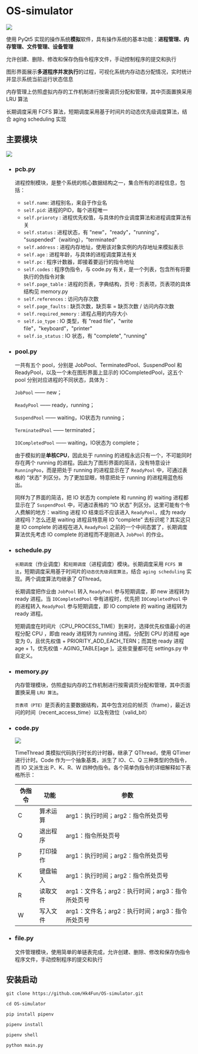 # OS-simulator

![](http://ww1.sinaimg.cn/large/006giLD5ly1g11any1rpgg31fw0mn1kx.gif)

使用 PyQt5 实现的操作系统**模拟**软件，具有操作系统的基本功能：**进程管理、内存管理、文件管理、设备管理**

允许创建、删除、修改和保存伪指令程序文件，手动控制程序的提交和执行

图形界面展示**多道程序并发执行**的过程，可视化系统内存动态分配情况，实时统计并显示系统当前运行状态信息

内存管理上仿照虚拟内存的工作机制进行按需调页分配和管理，其中页面置换采用 LRU 算法

长期调度采用 FCFS 算法，短期调度采用基于时间片的动态优先级调度算法，结合 aging scheduling 实现

## 主要模块

![](http://ww1.sinaimg.cn/large/006giLD5gy1g11c688n82j30v00lx0uf.jpg)

- ### pcb.py

  进程控制模块，是整个系统的核心数据结构之一，集合所有的进程信息，包括：

  - `self.name`: 进程别名，来自于作业名
  - `self.pid`: 进程的PID，每个进程唯一
  - `self.prioroty` : 进程优先权值，与具体的作业调度算法和进程调度算法有关 
  - `self.status` :  进程状态，有 "new"，"ready"，"running"， "suspended"（waiting），"terminated"
  - `self.address` : 进程内存地址，使用该对象实例的内存地址来模拟表示
  - `self.age` : 进程年龄，与具体的进程调度算法有关
  - `self.pc` : 程序计数器，即接着要运行的指令地址
  - `self.codes` : 程序伪指令，与 code.py 有关，是一个列表，包含所有将要执行的伪指令对象
  - `self.page_table` : 进程的页表，字典结构，页号 : 页表项，页表项的具体结构见 memory.py
  - `self.references` : 访问内存次数
  - `self.page_faults` : 缺页次数，缺页率 = 缺页次数 / 访问内存次数
  - `self.required_memory` : 进程占用的内存大小
  - `self.io_type` : IO 类型，有 "read file"，"write file"，"keyboard"，"printer"
  - `self.io_status` :  IO 状态，有 "complete", "running"

- ### pool.py

  一共有五个 pool，分别是 JobPool、TerminatedPool、SuspendPool 和 ReadyPool，以及一个未在图形界面上显示的 IOCompletedPool，这五个 pool 分别对应进程的不同状态，具体为：

  `JobPool` —— new；

  `ReadyPool` —— ready，running；

  `SuspendPool` —— waiting，IO状态为 running；

  `TerminatedPool` —— terminated；

  `IOCompletedPool` —— waiting，IO状态为 complete；

  由于模拟的是**单核CPU**，因此处于 running 的进程永远只有一个，不可能同时存在两个 running 的进程。因此为了图形界面的简洁，没有特意设计 `RunningPoo`，而是把处于 running 的进程显示在了 `ReadyPool` 中，可通过表格的 “状态” 列区分。为了更加显眼，特意把处于 running 的进程用蓝色标出。

  同样为了界面的简洁，把 IO 状态为 complete 和 running 的 waiting 进程都显示在了 `SuspendPool`  中，可通过表格的 “IO 状态” 列区分。这里可能有个令人费解的地方：waiting 进程 IO 结束后不应该进入 `ReadyPool`，成为 ready 进程吗？怎么还是 waiting 进程且特意用 IO “complete” 去标识呢？其实这只是 IO complete 的进程在进入 `ReadyPool` 之前的一个中间态罢了，长期调度算法优先考虑 IO complete 的进程而不是刚进入 `JobPool` 的作业。

- ### schedule.py

  `长期调度`（作业调度）和`短期调度`（进程调度）模块。长期调度采用 `FCFS 算法`，短期调度采用基于时间片的`动态优先级调度算法`，结合 `aging scheduling` 实现。两个调度算法均继承了 QThread。

  长期调度把作业由 `JobPool`  转入 `ReadyPool` 参与短期调度，即 new 进程转为 ready 进程。当 `IOCompletedPool` 中有进程时，优先把 `IOCompletedPool` 中的进程转入 `ReadyPool` 参与短期调度，即 IO complete 的 waiting 进程转为 ready 进程。

  短期调度在时间片（CPU_PROCESS_TIME）到来时，选择优先权值最小的进程分配 CPU ，即由 ready 进程转为 running 进程。分配到 CPU 的进程 age 变为 0，且优先权值 + PRIORITY_ADD_EACH_TERN；而其他 ready 进程 age + 1，优先权值 - AGING_TABLE[age ]。这些变量都可在 settings.py 中自定义。

- ### memory.py

  内存管理模块，仿照虚拟内存的工作机制进行按需调页分配和管理，其中页面置换采用 `LRU 算法`。

  `页表项（PTE）`是页表的主要数据结构，其中包含对应的帧页（frame），最近访问的时间（recent_access_time）以及有效位（valid_bit）

- ### code.py

  ![](http://ww1.sinaimg.cn/large/006giLD5gy1g11k1o5cd1j30sh0emwey.jpg)

  TimeThread 类模拟代码执行时长的计时器，继承了 QThread，使用 QTimer 进行计时。Code 作为一个抽象基类，派生了 IO、C、Q 三种类型的伪指令，而 IO 又派生出 P、K、R、W 四种伪指令。各个简单伪指令的详细解释如下表格所示：

  | 伪指令 | 功能     | 参数                                             |
  | ------ | -------- | ------------------------------------------------ |
  | C      | 算术运算 | arg1：执行时间；arg2：指令所处页号               |
  | Q      | 退出程序 | arg1：指令所处页号                               |
  | P      | 打印操作 | arg1：执行时间；arg2：指令所处页号               |
  | K      | 键盘输入 | arg1：执行时间；arg2：指令所处页号               |
  | R      | 读取文件 | arg1：文件名；arg2：执行时间；arg3：指令所处页号 |
  | W      | 写入文件 | arg1：文件名；arg2：执行时间；arg3：指令所处页号 |

- ### file.py

  文件管理模块，使用简单的单链表完成，允许创建、删除、修改和保存伪指令程序文件，手动控制程序的提交和执行

## 安装启动

```
git clone https://github.com/Hk4Fun/OS-simulator.git
```

```
cd OS-simulator
```

```
pip install pipenv
```

```
pipenv install
```

```
pipenv shell
```

```
python main.py
```